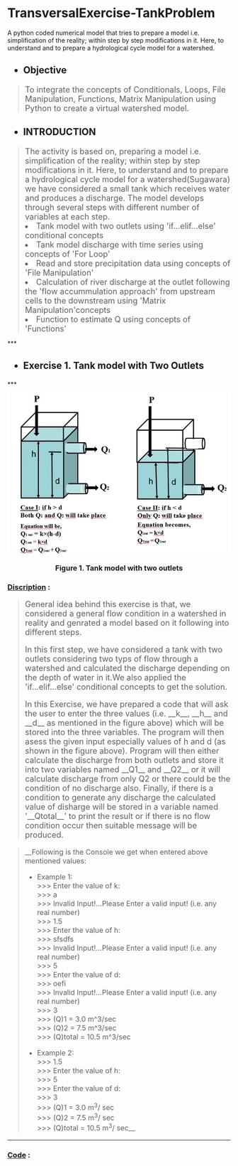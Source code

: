 # TransversalExercise-TankProblem
A python coded numerical model that tries to prepare a model i.e. simplification of the reality; within step                    by step modifications in it. Here, to understand and to prepare a hydrological cycle model for a watershed.

<h2>
    <ul>
        <li>Objective</li>
    </ul>
</h2>
<blockquote>
            <font size="4">To integrate the concepts of Conditionals, Loops, File Manipulation, Functions, Matrix Manipulation using Python to create a virtual watershed model. 
            </font>
</blockquote>
<h2>
    <ul>
        <li>INTRODUCTION</li>
    </ul>
</h2>
<blockquote>
            <font size="4">The activity is based on, preparing a model i.e. simplification of the reality; within step
                   by step modifications in it. Here, to understand and to prepare a hydrological cycle model for a 
                   watershed(Sugawara) we have considered a small tank which receives water and produces a discharge. 
                   The model develops through several steps with different number of variables at each step.
            </font>
            <font size="4">
                   <li>Tank model with two outlets using 'if...elif...else' conditional concepts</li>
                   <li>Tank model discharge with time series using concepts of 'For Loop'</li>
                   <li>Read and store precipitation data using concepts of 'File Manipulation'</li>
                   <li>Calculation of river discharge at the outlet following the 'flow accummulation 
                   approach' from upstream cells to the downstream using 'Matrix 
                   Manipulation'concepts</li>
                   <li>Function to estimate Q using concepts of
                   'Functions'</li>
            </font>          
</blockquote>
***
<h2><ul><li>Exercise 1. Tank model with Two Outlets</li></ul></h2>
***
<img src="https://github.com/KedarGHAG/TransversalExercise-TankProblem/blob/master/TransversalExercise1.JPG">
<p><center><font size="3"><strong>Figure 1. Tank model with two outlets</strong></font></center></p>

### <u>Discription</u> :
<blockquote><font size="4">
<p>General idea behind this exercise is that, we considered a general flow condition in a watershed in reality and genrated a model based on it following into different steps.</p>
<p>In this first step, we have considered a tank with two outlets considering two typs of flow through a watershed and calculated the discharge depending on the depth of water in it.We also applied the 'if...elif...else' conditional concepts to get the solution.</p>

<p>In this Exercise, we have prepared a code that will ask the user to enter the three values (i.e. __k__, __h__ and __d__ as mentioned in the figure above) which will be stored into the three variables. The program will then asess the given input especially values of h and d (as shown in the figure above). Program will then either calculate the discharge from both outlets and store it into two variables named __Q1__ and __Q2__ or it will calculate discharge from only Q2 or there could be the condition of no discharge also. Finally, if there is a condition to generate any discharge the calculated value of disharge will be stored in a variable named '__Qtotal__' to print the result or if there is no flow condition occur then suitable message will be produced.</p>

</font></blockquote>


<blockquote>
    <font size="3">
        __Following is the Console we get when entered above mentioned values:
        <ul>
            <li>Example 1:
                <br>>>> Enter the value of k:
                <br>>>> a
                <br>>>> Invalid Input!...Please Enter a valid input! (i.e. any real number)
                <br>>>> 1.5
                <br>>>> Enter the value of h:
                <br>>>> sfsdfs
                <br>>>> Invalid Input!...Please Enter a valid input! (i.e. any real number)
                <br>>>> 5
                <br>>>> Enter the value of d:
                <br>>>> oefi
                <br>>>> Invalid Input!...Please Enter a valid input! (i.e. any real number)
                <br>>>> 3
                <br>>>> (Q)1 =  3.0 m^3/sec
                <br>>>> (Q)2 =  7.5 m^3/sec
                <br>>>> (Q)total =   10.5 m^3/sec
            </li>
        </ul>
        <ul>
            <li>Example 2:
                <br>>>> 1.5
                <br>>>> Enter the value of h:
                <br>>>> 5
                <br>>>> Enter the value of d:
                <br>>>> 3
                <br>>>> (Q)1 =  3.0 m<sup>3</sup>/ sec
                <br>>>> (Q)2 =  7.5 m<sup>3</sup>/ sec
                <br>>>> (Q)total =   10.5 m<sup>3</sup>/ sec__
            </li>
        </ul>
    </font>
</blockquote>

***
### <u>Code</u> :
